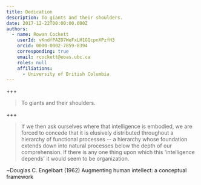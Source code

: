 ```yaml
---
title: Dedication
description: To giants and their shoulders.
date: 2017-12-22T00:00:00.000Z
authors:
  - name: Rowan Cockett
    userId: vKndfPAZO7WeFxLH1GQcpnXPzfH3
    orcid: 0000-0002-7859-8394
    corresponding: true
    email: rcockett@eoas.ubc.ca
    roles: null
    affiliations:
      - University of British Columbia
---
```


+++

> To giants and their shoulders.

+++

> If we then ask ourselves where that intelligence is embodied, we are forced to
> concede that it is elusively distributed throughout a hierarchy of functional
> processes -- a hierarchy whose foundation extends down into natural processes
> below the depth of our comprehension. If there is any one thing upon which this
> 'intelligence depends' it would seem to be organization.

~Douglas C. Engelbart (1962)
Augmenting human intellect: a conceptual framework
